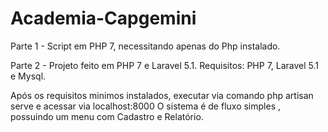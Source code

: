 # Academia-Capgemini

Parte 1 - Script em PHP 7, necessitando apenas do Php instalado.


Parte 2 - Projeto feito em PHP 7 e Laravel 5.1.
  Requisitos: PHP 7, Laravel 5.1 e Mysql.
  
  Após os requisitos minimos instalados, executar via comando php artisan serve e acessar via localhost:8000
  O sistema é de fluxo simples , possuindo um menu com Cadastro e Relatório.
  

